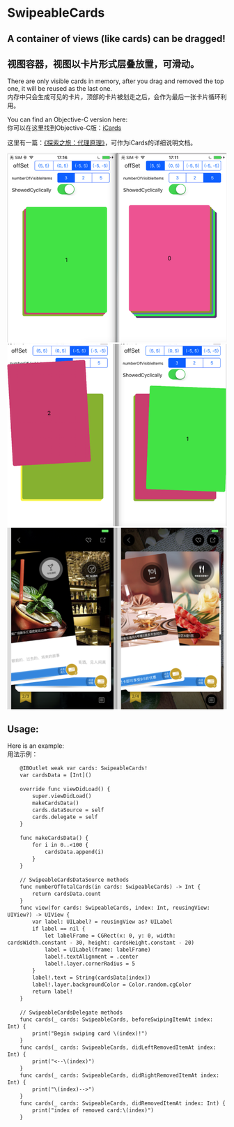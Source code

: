 # SwipeableCards
A container of views (like cards) can be dragged!<br>
---
视图容器，视图以卡片形式层叠放置，可滑动。<br>
---
There are only visible cards in memory, after you drag and removed the top one, it will be reused as the last one.<br>
内存中只会生成可见的卡片，顶部的卡片被划走之后，会作为最后一张卡片循环利用。<br>

You can find an Objective-C version here:<br>
你可以在这里找到Objective-C版：[iCards](https://github.com/DingHub/iCards)<br>

这里有一篇：[《探索之旅：代理原理》](http://www.swifthumb.com/thread-14968-1-1.html)，可作为iCards的详细说明文档。

![SwipeableCards](https://github.com/DingHub/ScreenShots/blob/master/iCards/0.png)
![SwipeableCards](https://github.com/DingHub/ScreenShots/blob/master/iCards/1.png)
![SwipeableCards](https://github.com/DingHub/ScreenShots/blob/master/iCards/3.png)

Usage:<br>
---
Here is an example:<br>
用法示例：<br>
```
    @IBOutlet weak var cards: SwipeableCards!
    var cardsData = [Int]()
    
    override func viewDidLoad() {
        super.viewDidLoad()
        makeCardsData()
        cards.dataSource = self
        cards.delegate = self
    }
    
    func makeCardsData() {
        for i in 0..<100 {
            cardsData.append(i)
        }
    }
    
    // SwipeableCardsDataSource methods
    func numberOfTotalCards(in cards: SwipeableCards) -> Int {
        return cardsData.count
    }
    func view(for cards: SwipeableCards, index: Int, reusingView: UIView?) -> UIView {
        var label: UILabel? = reusingView as? UILabel
        if label == nil {
            let labelFrame = CGRect(x: 0, y: 0, width: cardsWidth.constant - 30, height: cardsHeight.constant - 20)
            label = UILabel(frame: labelFrame)
            label!.textAlignment = .center
            label!.layer.cornerRadius = 5
        }
        label!.text = String(cardsData[index])
        label!.layer.backgroundColor = Color.random.cgColor
        return label!
    }
    
    // SwipeableCardsDelegate methods
    func cards(_ cards: SwipeableCards, beforeSwipingItemAt index: Int) {
        print("Begin swiping card \(index)!")
    }
    func cards(_ cards: SwipeableCards, didLeftRemovedItemAt index: Int) {
        print("<--\(index)")
    }
    func cards(_ cards: SwipeableCards, didRightRemovedItemAt index: Int) {
        print("\(index)-->")
    }
    func cards(_ cards: SwipeableCards, didRemovedItemAt index: Int) {
        print("index of removed card:\(index)")
    }

```
